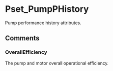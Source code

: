 # Pset_PumpPHistory

Pump performance history attributes.


## Comments

### OverallEfficiency

The pump and motor overall operational efficiency.


